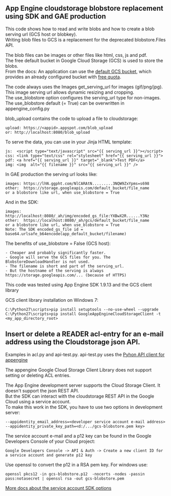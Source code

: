 ## App Engine cloudstorage blobstore replacement using SDK and GAE production

This code shows how to read and write blobs and how to create a blob serving url (GCS host or blobkey).  
Writing blob files to GCS is a replacement for the deprecated blobstore.Files API.

The blob files can be images or other files like html, css, js and pdf.  
The free default bucket in Google Cloud Storage (GCS) is used to store the blobs.  
From the docs: An application can use the [default GCS bucket](https://developers.google.com/appengine/docs/python/googlecloudstorageclient/activate#Using_the_Default_GCS_Bucket), which provides an already configured bucket with [free quota](https://developers.google.com/appengine/docs/quotas#Default_Gcs_Bucket).

The code always uses the Images get_serving_url for images (gif/png/jpg).  
This image serving url allows dynamic resizing and cropping.  
The use_blobstore option configures the serving_url type for non-images.  
The use_blobstore default (= True) can be overwritten in appengine_config.py

blob_upload contains the code to upload a file to cloudstorage:

    upload: https://<appid>.appspot.com/blob_upload
    or: http://localhost:8080/blob_upload

To serve the data, you can use in your Jinja HTML template:

    js:  <script type="text/javascript" src="{{ serving_url }}"></script>
    css: <link type="text/css" rel="stylesheet" href="{{ serving_url }}">
    pdf: <a href="{{ serving_url }}" target="_blank">Test PDF</a>
    img: <img  alt="{{ filename }}" src="{{ serving_url }}" />

In GAE production the serving url looks like:

    images: https://lhN.ggpht.com/NlCARAtN.........3NQW9ZxYpms=s698
    other:  https://storage.googleapis.com/default_bucket/file_name
    or a blobstore like url, when use_blobstore = True
    
And in the SDK:

    images: http://localhost:8080/_ah/img/encoded_gs_file:YXBwX2R......Y3Nz
    other:  https://localhost:8080/_ah/gcs/default_bucket/file_name
    or a blobstore like url, when use_blobstore = True
    Note: The SDK encoded_gs_file id = base64.urlsafe_b64encode(app_default_bucket/filename)

The benefits of use_blobstore = False (GCS host):

    - Cheaper and probably significantly faster. 
    - Google will serve the GCS files for you. The BlobstoreDownloadHandler is not used.
    - The filename is short and part of the serving_url.
    - But the hostname of the serving is always https://storage.googleapis.com/... (because of HTTPS)
 
This code was tested using App Engine SDK 1.9.13 and the GCS client library

GCS client library installation on Windows 7:

    C:\Python27\scripts>pip install setuptools --no-use-wheel --upgrade
    C:\Python27\scripts>pip install GoogleAppEngineCloudStorageClient -t <my_app_directory_root>
    
## Insert or delete a READER acl-entry for an e-mail address using the Cloudstorage json API.

Examples in acl.py and api-test.py. api-test.py uses the [Pyhon API client for appengine](https://developers.google.com/api-client-library/python/start/installation#appengine)

The appengine Google Cloud Storage Client Library does not support setting or deleting ACL entries.

The App Engine development server supports the Cloud Storage Client. It doesn't support the json REST API.  
But the SDK can interact with the cloudstorage REST API in the Google Cloud using a service account.  
To make this work in the SDK, you have to use two options in development server:

    --appidentity_email_address=<developer service account e-mail address>
    --appidentity_private_key_path=<d:/.../gcs-blobstore.pem key>
    
The service account e-mail and a p12 key can be found in the Google Developers Console of your Cloud project:

    Google Developers Console -> API & Auth -> Create a new client ID for a service account and generate p12 key

Use openssl to convert the p12 in a RSA pem key. For windows use:

    openssl pkcs12 -in gcs-blobstore.p12  -nocerts -nodes -passin pass:notasecret | openssl rsa -out gcs-blobstore.pem  

[More docs about the service account SDK options](https://gist.github.com/pwalsh/b8563e1a1de3347a8066)